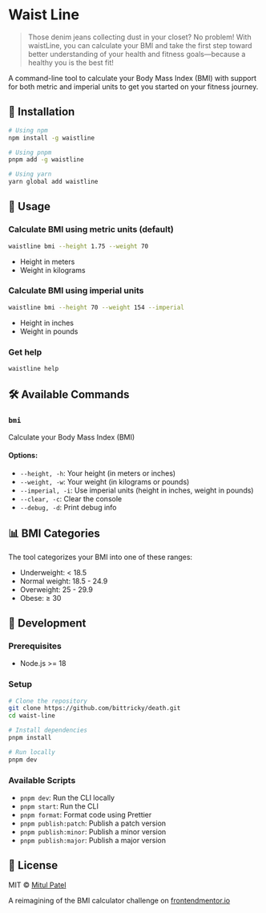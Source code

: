 # Waist Line

> Those denim jeans collecting dust in your closet? No problem! With waistLine, you can calculate your BMI and take the first step toward better understanding of your health and fitness goals—because a healthy you is the best fit!

A command-line tool to calculate your Body Mass Index (BMI) with support for both metric and imperial units to get you started on your fitness journey.

## 🚀 Installation

```bash
# Using npm
npm install -g waistline

# Using pnpm
pnpm add -g waistline

# Using yarn
yarn global add waistline
```

## 📖 Usage

### Calculate BMI using metric units (default)

```bash
waistline bmi --height 1.75 --weight 70
```

- Height in meters
- Weight in kilograms

### Calculate BMI using imperial units

```bash
waistline bmi --height 70 --weight 154 --imperial
```

- Height in inches
- Weight in pounds

### Get help

```bash
waistline help
```

## 🛠️ Available Commands

### `bmi`

Calculate your Body Mass Index (BMI)

#### Options:

- `--height, -h`: Your height (in meters or inches)
- `--weight, -w`: Your weight (in kilograms or pounds)
- `--imperial, -i`: Use imperial units (height in inches, weight in pounds)
- `--clear, -c`: Clear the console
- `--debug, -d`: Print debug info

## 📊 BMI Categories

The tool categorizes your BMI into one of these ranges:

- Underweight: < 18.5
- Normal weight: 18.5 - 24.9
- Overweight: 25 - 29.9
- Obese: ≥ 30

## 🔧 Development

### Prerequisites

- Node.js >= 18

### Setup

```bash
# Clone the repository
git clone https://github.com/bittricky/death.git
cd waist-line

# Install dependencies
pnpm install

# Run locally
pnpm dev
```

### Available Scripts

- `pnpm dev`: Run the CLI locally
- `pnpm start`: Run the CLI
- `pnpm format`: Format code using Prettier
- `pnpm publish:patch`: Publish a patch version
- `pnpm publish:minor`: Publish a minor version
- `pnpm publish:major`: Publish a major version

## 📝 License

MIT © [Mitul Patel](https://mitulpa.tel)

A reimagining of the BMI calculator challenge on [frontendmentor.io](https://frontendmentor.io)
